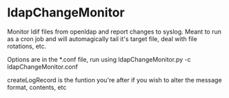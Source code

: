 ldapChangeMonitor
=================

Monitor ldif files from openldap and report changes to syslog. Meant to run as a cron job and will automagically tail it's target file, deal with file rotations, etc. 

Options are in the *.conf file, run using ldapChangeMonitor.py -c ldapChangeMonitor.conf

createLogRecord is the funtion you're after if you wish to alter the message format, contents, etc
